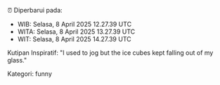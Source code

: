 ⏰ Diperbarui pada:
- WIB: Selasa, 8 April 2025 12.27.39 UTC
- WITA: Selasa, 8 April 2025 13.27.39 UTC
- WIT: Selasa, 8 April 2025 14.27.39 UTC

Kutipan Inspiratif:
"I used to jog but the ice cubes kept falling out of my glass."


Kategori: funny


